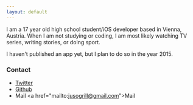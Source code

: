 ```yaml
---
layout: default
---
```


I am a 17 year old high school student/iOS developer based in Vienna, Austria. When I am not studying or coding, I am most likely watching TV series, writing stories, or doing sport.

I haven't published an app yet, but I plan to do so in the year 2015.

### Contact

* [Twitter](http://twitter.com/juliastic)
* [Github](http://github.com/juliastic)
* Mail <a href="mailto:jusogrill@gmail.com”>Mail</a> 
